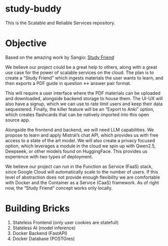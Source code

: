 # study-buddy
This is the Scalable and Reliable Services repository.

# Objective
Based on the amazing work by Sangio:
[Study Friend](https://github.com/sangioai/study-friend)

We believe our project could be a great help to others, along with a great use case for the power of scalable services on the cloud. The plan is to create a “Study Friend” which ingests materials the user wants to learn, and then exports a PDF guide in question <-> answer pair format.

This will require a user interface where the PDF materials can be uploaded and downloaded, alongside backend storage to house them. The UI-UX will also have a signup, which we can use to rate limit users and keep their data sequestered. Finally, the killer feature will be an “Export to Anki” option, which creates flashcards that can be natively imported into this open source app.

Alongside the frontend and backend, we will need LLM capabilities. We propose to learn and apply Mistral’s chat API, which provides us with free access to a state of the art model. We will also create a privacy focused option, which leverages a module in the cloud we spin up with Qwen2.5, Deepseek, or other models found on HuggingFace. This provides us experience with two types of deployment.

We believe our project can run in the Function as Service (FaaS) stack, since Google Cloud will automatically scale to the number of users. If this level of abstraction does not provide enough flexibility we are comfortable with Docker and the Container as a Service (CaaS) framework. As of right now, the “Study Friend” concept works only locally.

# Building Bricks
1) Stateless Frontend (only user cookies are statefull)
2) Stateless AI (model inference)
3) Docker Backend (FastAPI)
4) Docker Database (POSTGres)